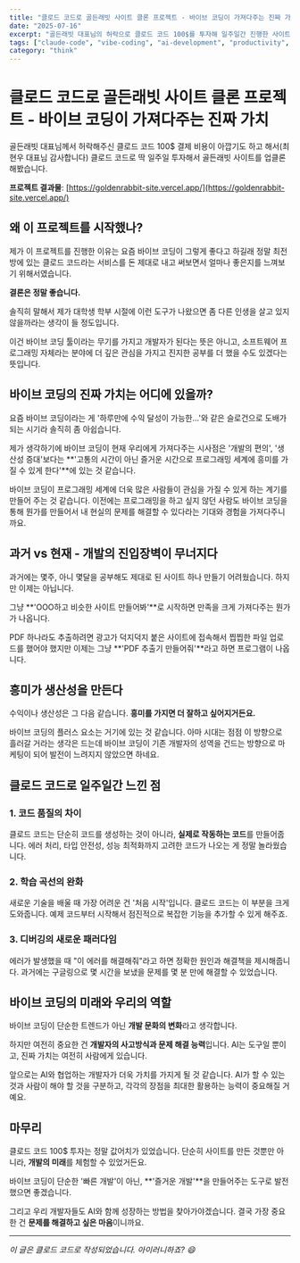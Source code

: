 ```yaml
---
title: "클로드 코드로 골든래빗 사이트 클론 프로젝트 - 바이브 코딩이 가져다주는 진짜 가치"
date: "2025-07-16"
excerpt: "골든래빗 대표님의 허락으로 클로드 코드 100$를 투자해 일주일간 진행한 사이트 클론 프로젝트. 바이브 코딩이 개발자에게 주는 진짜 가치는 무엇일까?"
tags: ["claude-code", "vibe-coding", "ai-development", "productivity", "goldenrabbit", "개발-회고", "ai-도구"]
category: "think"
---
```


# 클로드 코드로 골든래빗 사이트 클론 프로젝트 - 바이브 코딩이 가져다주는 진짜 가치

골든래빗 대표님께서 허락해주신 클로드 코드 100$ 결제 비용이 아깝기도 하고 해서(최현우 대표님 감사합니다) 클로드 코드로 딱 일주일 투자해서 골든래빗 사이트를 업클론해봤습니다.

**프로젝트 결과물**: [https://goldenrabbit-site.vercel.app/](https://goldenrabbit-site.vercel.app/)

## 왜 이 프로젝트를 시작했나?

제가 이 프로젝트를 진행한 이유는 요즘 바이브 코딩이 그렇게 좋다고 하길래 정말 최전방에 있는 클로드 코드라는 서비스를 돈 제대로 내고 써보면서 얼마나 좋은지를 느껴보기 위해서였습니다.

**결론은 정말 좋습니다.**

솔직히 말해서 제가 대학생 학부 시절에 이런 도구가 나왔으면 좀 다른 인생을 살고 있지 않을까라는 생각이 들 정도입니다. 

이건 바이브 코딩 툴이라는 무기를 가지고 개발자가 된다는 뜻은 아니고, 소프트웨어 프로그래밍 자체라는 분야에 더 깊은 관심을 가지고 진지한 공부를 더 했을 수도 있겠다는 뜻입니다.

## 바이브 코딩의 진짜 가치는 어디에 있을까?

요즘 바이브 코딩이라는 게 '하루만에 수익 달성이 가능한...'와 같은 슬로건으로 도배가 되는 시기라 솔직히 좀 아쉽습니다. 

제가 생각하기에 바이브 코딩이 현재 우리에게 가져다주는 시사점은 '개발의 편의', '생산성 증대'보다는 **'고통의 시간이 아닌 즐거운 시간으로 프로그래밍 세계에 흥미를 가질 수 있게 한다'**에 있는 것 같습니다.

바이브 코딩이 프로그래밍 세계에 더욱 많은 사람들이 관심을 가질 수 있게 하는 계기를 만들어 주는 것 같습니다. 이전에는 프로그래밍을 하고 싶지 않던 사람도 바이브 코딩을 통해 뭔가를 만들어서 내 현실의 문제를 해결할 수 있다라는 기대와 경험을 가져다주니까요.

## 과거 vs 현재 - 개발의 진입장벽이 무너지다

과거에는 몇주, 아니 몇달을 공부해도 제대로 된 사이트 하나 만들기 어려웠습니다. 하지만 이제는 아닙니다. 

그냥 **'OOO하고 비슷한 사이트 만들어봐'**로 시작하면 만족을 크게 가져다주는 뭔가가 나옵니다. 

PDF 하나라도 추출하려면 광고가 덕지덕지 붙은 사이트에 접속해서 찝찝한 파일 업로드를 했어야 했지만 이제는 그냥 **'PDF 추출기 만들어줘'**라고 하면 프로그램이 나옵니다.

## 흥미가 생산성을 만든다

수익이나 생산성은 그 다음 같습니다. **흥미를 가지면 더 잘하고 싶어지거든요.** 

바이브 코딩의 플러스 요소는 거기에 있는 것 같습니다. 아마 시대는 점점 이 방향으로 흘러갈 거라는 생각은 드는데 바이브 코딩이 기존 개발자의 성역을 건드는 방향으로 마케팅이 되어 발전이 느려지지 않았으면 하네요.

## 클로드 코드로 일주일간 느낀 점

### 1. 코드 품질의 차이
클로드 코드는 단순히 코드를 생성하는 것이 아니라, **실제로 작동하는 코드**를 만들어줍니다. 에러 처리, 타입 안전성, 성능 최적화까지 고려한 코드가 나오는 게 정말 놀라웠습니다.

### 2. 학습 곡선의 완화
새로운 기술을 배울 때 가장 어려운 건 '처음 시작'입니다. 클로드 코드는 이 부분을 크게 도와줍니다. 예제 코드부터 시작해서 점진적으로 복잡한 기능을 추가할 수 있게 해주죠.

### 3. 디버깅의 새로운 패러다임
에러가 발생했을 때 "이 에러를 해결해줘"라고 하면 정확한 원인과 해결책을 제시해줍니다. 과거에는 구글링으로 몇 시간을 보냈을 문제를 몇 분 만에 해결할 수 있었습니다.

## 바이브 코딩의 미래와 우리의 역할

바이브 코딩이 단순한 트렌드가 아닌 **개발 문화의 변화**라고 생각합니다. 

하지만 여전히 중요한 건 **개발자의 사고방식과 문제 해결 능력**입니다. AI는 도구일 뿐이고, 진짜 가치는 여전히 사람에게 있습니다.

앞으로는 AI와 협업하는 개발자가 더욱 가치를 가지게 될 것 같습니다. AI가 할 수 있는 것과 사람이 해야 할 것을 구분하고, 각각의 장점을 최대한 활용하는 능력이 중요해질 거예요.

## 마무리

클로드 코드 100$ 투자는 정말 값어치가 있었습니다. 단순히 사이트를 만든 것뿐만 아니라, **개발의 미래**를 체험할 수 있었거든요.

바이브 코딩이 단순한 '빠른 개발'이 아닌, **'즐거운 개발'**을 만들어주는 도구로 발전했으면 좋겠습니다. 

그리고 우리 개발자들도 AI와 함께 성장하는 방법을 찾아가야겠습니다. 결국 가장 중요한 건 **문제를 해결하고 싶은 마음**이니까요.

---

*이 글은 클로드 코드로 작성되었습니다. 아이러니하죠? 😄* 